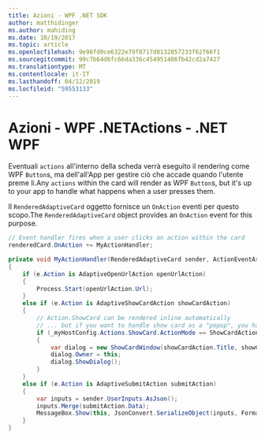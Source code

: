 ```yaml
---
title: Azioni - WPF .NET SDK
author: matthidinger
ms.author: mahiding
ms.date: 10/19/2017
ms.topic: article
ms.openlocfilehash: 9e96fd0ce6322e79f8717d8132857233f62f66f1
ms.sourcegitcommit: 99c7b64d6fc66da336c454951406fb42cd2a7427
ms.translationtype: MT
ms.contentlocale: it-IT
ms.lasthandoff: 04/12/2019
ms.locfileid: "59553133"
---
```

# <a name="actions---net-wpf"></a><span data-ttu-id="c84ae-102">Azioni - WPF .NET</span><span class="sxs-lookup"><span data-stu-id="c84ae-102">Actions - .NET WPF</span></span>

<span data-ttu-id="c84ae-103">Eventuali `actions` all'interno della scheda verrà eseguito il rendering come WPF `Button`s, ma dell'all'App per gestire ciò che accade quando l'utente preme li.</span><span class="sxs-lookup"><span data-stu-id="c84ae-103">Any `actions` within the card will render as WPF `Button`s, but it's up to your app to handle what happens when a user presses them.</span></span> 

<span data-ttu-id="c84ae-104">Il `RenderedAdaptiveCard` oggetto fornisce un `OnAction` eventi per questo scopo.</span><span class="sxs-lookup"><span data-stu-id="c84ae-104">The `RenderedAdaptiveCard` object provides an `OnAction` event for this purpose.</span></span>

```csharp
// Event handler fires when a user clicks an action within the card
renderedCard.OnAction += MyActionHandler;

private void MyActionHandler(RenderedAdaptiveCard sender, ActionEventArgs e)
{
    if (e.Action is AdaptiveOpenUrlAction openUrlAction)
    {
        Process.Start(openUrlAction.Url);
    }
    else if (e.Action is AdaptiveShowCardAction showCardAction)
    {
        // Action.ShowCard can be rendered inline automatically
        // ... but if you want to handle show card as a "popup", you handle this event
        if (_myHostConfig.Actions.ShowCard.ActionMode == ShowCardActionMode.Popup)
        {
            var dialog = new ShowCardWindow(showCardAction.Title, showCardAction, Resources);
            dialog.Owner = this;
            dialog.ShowDialog();
        }
    }
    else if (e.Action is AdaptiveSubmitAction submitAction)
    {
        var inputs = sender.UserInputs.AsJson();
        inputs.Merge(submitAction.Data);
        MessageBox.Show(this, JsonConvert.SerializeObject(inputs, Formatting.Indented), "SubmitAction");
    }
}
```
